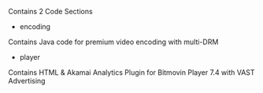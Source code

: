 Contains 2 Code Sections

- encoding

Contains Java code for premium video encoding with multi-DRM

- player

Contains HTML & Akamai Analytics Plugin for Bitmovin Player 7.4 with VAST Advertising
